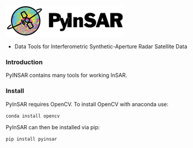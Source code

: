 <p align="left">
  <img alt="PyInSAR" src="https://github.com/MITeaps/pyinsar/raw/master/docs/images/pyinsar_logo315x83.png"/>
</p>

- Data Tools for Interferometric Synthetic-Aperture Radar Satellite Data

### Introduction

PyINSAR contains many tools for working InSAR.

### Install
PyInSAR requires OpenCV. To install OpenCV with anaconda use:
```
conda install opencv
```

PyInSAR can then be installed via pip:
```
pip install pyinsar
```
